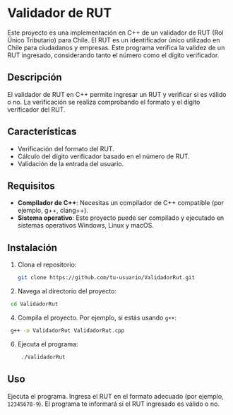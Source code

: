 # Validador de RUT

Este proyecto es una implementación en C++ de un validador de RUT (Rol Único Tributario) para Chile. El RUT es un identificador único utilizado en Chile para ciudadanos y empresas. Este programa verifica la validez de un RUT ingresado, considerando tanto el número como el dígito verificador.

## Descripción

El validador de RUT en C++ permite ingresar un RUT y verificar si es válido o no. La verificación se realiza comprobando el formato y el dígito verificador del RUT.

## Características

- Verificación del formato del RUT.
- Cálculo del dígito verificador basado en el número de RUT.
- Validación de la entrada del usuario.

## Requisitos

- **Compilador de C++**: Necesitas un compilador de C++ compatible (por ejemplo, g++, clang++).
- **Sistema operativo**: Este proyecto puede ser compilado y ejecutado en sistemas operativos Windows, Linux y macOS.

## Instalación

1. Clona el repositorio:

   ```bash
   git clone https://github.com/tu-usuario/ValidadorRut.git
   ```
   
2. Navega al directorio del proyecto:

  ```bash
   cd ValidadorRut
   ```
   
4. Compila el proyecto. Por ejemplo, si estás usando `g++`:

  ```bash
   g++ -o ValidadorRut ValidadorRut.cpp
   ```
   
6. Ejecuta el programa:

   ```bash
    ./ValidadorRut
   ```
   
## Uso
Ejecuta el programa.
Ingresa el RUT en el formato adecuado (por ejemplo, `12345678-9`).
El programa te informará si el RUT ingresado es válido o no.
